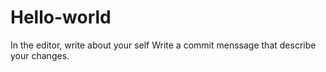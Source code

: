 # Hello-world

In the editor, write about your self
Write a commit menssage that describe your changes.
